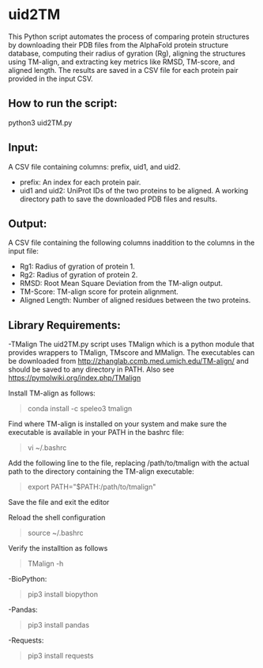 # uid2TM
This Python script automates the process of comparing protein structures by downloading their PDB files from the AlphaFold protein structure database, computing their radius of gyration (Rg), aligning the structures using TM-align, and extracting key metrics like RMSD, TM-score, and aligned length. The results are saved in a CSV file for each protein pair provided in the input CSV.

## How to run the script:
python3 uid2TM.py

## Input:
A CSV file containing columns: prefix, uid1, and uid2.
- prefix: An index for each protein pair.
- uid1 and uid2: UniProt IDs of the two proteins to be aligned.
A working directory path to save the downloaded PDB files and results.

## Output:
A CSV file containing the following columns inaddition to the columns in the input file:
- Rg1: Radius of gyration of protein 1.
- Rg2: Radius of gyration of protein 2.
- RMSD: Root Mean Square Deviation from the TM-align output.
- TM-Score: TM-align score for protein alignment.
- Aligned Length: Number of aligned residues between the two proteins.

## Library Requirements:
-TMalign
The uid2TM.py script uses TMalign which is a python module that provides wrappers to TMalign, TMscore and MMalign.
The executables can be downloaded from http://zhanglab.ccmb.med.umich.edu/TM-align/ and should be saved to any directory in PATH. 
Also see https://pymolwiki.org/index.php/TMalign

Install TM-align as follows:
> conda install -c speleo3 tmalign

Find where TM-align is installed on your system and make sure the executable is available in your PATH in the bashrc file:
> vi ~/.bashrc

Add the following line to the file, replacing /path/to/tmalign with the actual path to the directory containing the TM-align executable:
> export PATH="$PATH:/path/to/tmalign"

Save the file and exit the editor

Reload the shell configuration
> source ~/.bashrc

Verify the installtion as follows
> TMalign -h

-BioPython:
> pip3 install biopython

-Pandas:
> pip3 install pandas

-Requests:
> pip3 install requests
